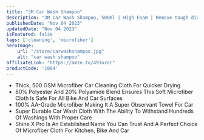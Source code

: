 ```yaml
---
title: "3M Car Wash Shampoo"
description: "3M Car Wash Shampoo, 500ml | High Foam | Remove tough dirt | Safe on paint"
publishedDate: "Nov 04 2023"
updatedDate: "Nov 04 2023"
isFeatured: false
tags: ['cleaning', 'microfiber']  
heroImage:
    url: "/store/carwashshampoo.jpg"
    alt: "car wash shampoo"
affiliateLink: "https://amzn.to/491oror"
productCode: '1004'
---
```


- Thick, 500 GSM Microfiber Car Cleaning Cloth For Quicker Drying
- 80% Polyester And 20% Polyamide Blend Ensures This Soft Microfiber Cloth Is Safe For All Bike And Car Surfaces
- 100% AA-Grade Microfiber Making It A Super Observant Towel For Car
- Super Durable Car Wash Cloth With The Ability To Withstand Hundreds Of Washings With Proper Care
- Shine X Pro Is An Established Name You Can Trust And A Perfect Choice Of Microfiber Cloth For Kitchen, Bike And Car